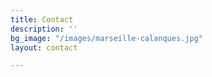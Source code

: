 ```yaml
---
title: Contact
description: ''
bg_image: "/images/marseille-calanques.jpg"
layout: contact

---
```

